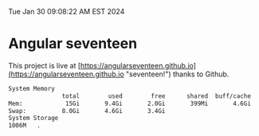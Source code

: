 Tue Jan 30 09:08:22 AM EST 2024

# Angular seventeen


This project is live at [https://angularseventeen.github.io](https://angularseventeen.github.io "seventeen!") thanks to Github.

```bash
System Memory
               total        used        free      shared  buff/cache   available
Mem:            15Gi       9.4Gi       2.0Gi       399Mi       4.6Gi       5.9Gi
Swap:          8.0Gi       4.6Gi       3.4Gi
System Storage
1006M	.
```
```bash
